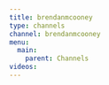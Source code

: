 ```yaml
---
title: brendanmcooney
type: channels
channel: brendanmcooney
menu:
  main:
    parent: Channels
videos:
---
```

